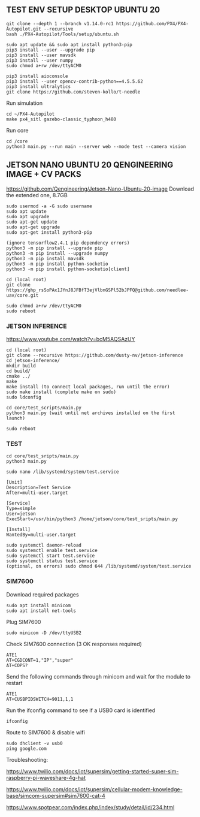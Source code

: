 ## TEST ENV SETUP DESKTOP UBUNTU 20
```
git clone --depth 1 --branch v1.14.0-rc1 https://github.com/PX4/PX4-Autopilot.git --recursive
bash ./PX4-Autopilot/Tools/setup/ubuntu.sh
```
```
sudo apt update && sudo apt install python3-pip
pip3 install --user --upgrade pip
pip3 install --user mavsdk
pip3 install --user numpy
sudo chmod a+rw /dev/ttyACM0

pip3 install aioconsole
pip3 install --user opencv-contrib-python==4.5.5.62
pip3 install ultralytics
git clone https://github.com/steven-kollo/t-needle
```

Run simulation
```
cd ~/PX4-Autopilot
make px4_sitl gazebo-classic_typhoon_h480
```
Run core
```
cd /core
python3 main.py --run main --server web --mode test --camera vision
```

## JETSON NANO UBUNTU 20 QENGINEERING IMAGE + CV PACKS
https://github.com/Qengineering/Jetson-Nano-Ubuntu-20-image
Download the extended one, 8.7GB 

```
sudo usermod -a -G sudo username
sudo apt update
sudo apt upgrade
sudo apt-get update
sudo apt-get upgrade
sudo apt-get install python3-pip

(ignore tensorflow2.4.1 pip dependency errors)
python3 -m pip install --upgrade pip
python3 -m pip install --upgrade numpy
python3 -m pip install mavsdk
python3 -m pip install python-socketio
python3 -m pip install python-socketio[client]

cd (local root)
git clone https://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@github.com/needlee-uav/core.git

sudo chmod a+rw /dev/ttyACM0
sudo reboot
```

### JETSON INFERENCE
https://www.youtube.com/watch?v=bcM5AQSAzUY
```
cd (local root)
git clone --recursive https://github.com/dusty-nv/jetson-inference
cd jetson-inference/
mkdir build
cd build/
cmake ../
make
make install (to connect local packages, run until the error)
sudo make install (complete make on sudo)
sudo ldconfig

cd core/test_scripts/main.py
python3 main.py (wait until net archives installed on the first launch)

sudo reboot
```
### TEST
```
cd core/test_sripts/main.py
python3 main.py
```
```
sudo nano /lib/systemd/system/test.service
```
```
[Unit]
Description=Test Service
After=multi-user.target

[Service]
Type=simple
User=jetson
ExecStart=/usr/bin/python3 /home/jetson/core/test_sripts/main.py

[Install]
WantedBy=multi-user.target
```
```
sudo systemctl daemon-reload
sudo systemctl enable test.service
sudo systemctl start test.service
sudo systemctl status test.service
(optional, on errors) sudo chmod 644 /lib/systemd/system/test.service
```

### SIM7600
Download required packages
```
sudo apt install minicom
sudo apt install net-tools
```
Plug SIM7600
```
sudo minicom -D /dev/ttyUSB2
```
Check SIM7600 connection (3 OK responses required)
```
ATE1
AT+CGDCONT=1,"IP","super"
AT+COPS?
```
Send the following commands through minicom and wait for the module to restart
```
ATE1
AT+CUSBPIDSWITCH=9011,1,1
```
Run the ifconfig command to see if a USB0 card is identified
```
ifconfig
```
Route to SIM7600 & disable wifi
```
sudo dhclient -v usb0
ping google.com
```
Troubleshooting:

https://www.twilio.com/docs/iot/supersim/getting-started-super-sim-raspberry-pi-waveshare-4g-hat

https://www.twilio.com/docs/iot/supersim/cellular-modem-knowledge-base/simcom-supersim#sim7600-cat-4

https://www.spotpear.com/index.php/index/study/detail/id/234.html
